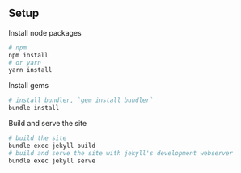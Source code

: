 ## Setup ##

Install node packages
```sh
# npm
npm install
# or yarn
yarn install
```

Install gems
```sh
# install bundler, `gem install bundler`
bundle install
```

Build and serve the site
```sh
# build the site
bundle exec jekyll build
# build and serve the site with jekyll's development webserver
bundle exec jekyll serve
```

